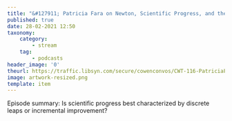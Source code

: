 ```yaml
---
title: "&#127911; Patricia Fara on Newton, Scientific Progress, and the Benefits of Unhistoric Acts"
published: true
date: 28-02-2021 12:50
taxonomy:
    category:
        - stream
    tag:
        - podcasts
header_image: '0'
theurl: https://traffic.libsyn.com/secure/cowenconvos/CWT-116-PatriciaFara-v1.mp3?dest-id=850607
image: artwork-resized.png
template: item
--- 
```

Episode summary: Is scientific progress best characterized by discrete leaps or incremental improvement?
